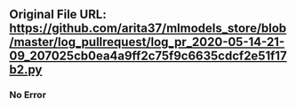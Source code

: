## Original File URL: https://github.com/arita37/mlmodels_store/blob/master/log_pullrequest/log_pr_2020-05-14-21-09_207025cb0ea4a9ff2c75f9c6635cdcf2e51f17b2.py<br />

### No Error